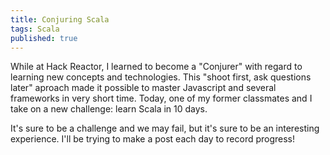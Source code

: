 ```yaml
---
title: Conjuring Scala
tags: Scala
published: true
---
```



While at Hack Reactor, I learned to become a "Conjurer" with regard to learning new concepts and technologies. This "shoot first, ask questions later" aproach made it possible to master Javascript and several frameworks in very short time. Today, one of my former classmates and I take on a new challenge: learn Scala in 10 days. 

It's sure to be a challenge and we may fail, but it's sure to be an interesting experience. I'll be trying to make a post each day to record progress!
